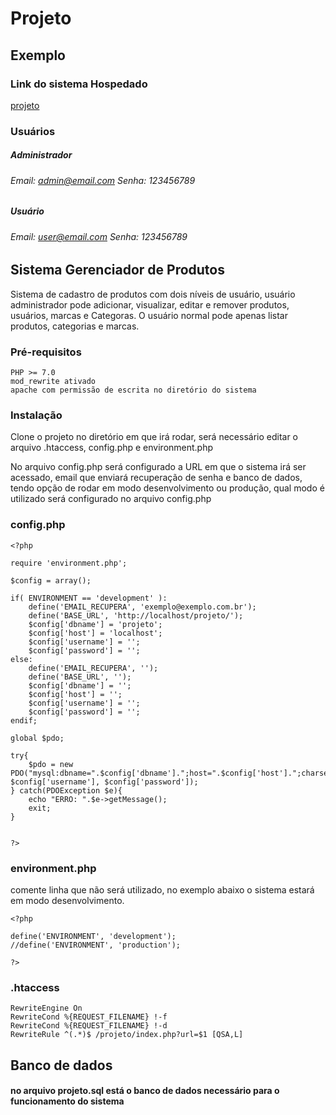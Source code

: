 # Projeto

## Exemplo

### Link do sistema Hospedado

[projeto](http://projeto.gvpadilha.com.br)

### Usuários
##### Administrador
###### Email: admin@email.com Senha: 123456789
##### Usuário
###### Email: user@email.com Senha: 123456789


## Sistema Gerenciador de Produtos

Sistema de cadastro de produtos com dois níveis de usuário, usuário administrador pode adicionar, visualizar, editar e remover produtos, usuários, marcas e Categoras. O usuário normal pode apenas listar produtos, categorias e marcas.

### Pré-requisitos


```
PHP >= 7.0
mod_rewrite ativado
apache com permissão de escrita no diretório do sistema
```

### Instalação

Clone o projeto no diretório em que irá rodar, será necessário editar o arquivo .htaccess, config.php e environment.php


No arquivo config.php será configurado a URL em que o sistema irá ser acessado, email que enviará recuperação de senha e banco de dados, tendo opção de rodar em modo desenvolvimento ou produção, qual modo é utilizado será configurado no arquivo config.php 

### config.php

```
<?php

require 'environment.php';

$config = array();

if( ENVIRONMENT == 'development' ):
    define('EMAIL_RECUPERA', 'exemplo@exemplo.com.br');
    define('BASE_URL', 'http://localhost/projeto/');
    $config['dbname'] = 'projeto';
    $config['host'] = 'localhost';
    $config['username'] = '';
    $config['password'] = '';
else:
    define('EMAIL_RECUPERA', '');
    define('BASE_URL', '');
    $config['dbname'] = '';
    $config['host'] = '';
    $config['username'] = '';
    $config['password'] = '';
endif;

global $pdo;

try{
    $pdo = new PDO("mysql:dbname=".$config['dbname'].";host=".$config['host'].";charset=utf8", $config['username'], $config['password']);
} catch(PDOException $e){
    echo "ERRO: ".$e->getMessage();
    exit;
}


?>

```

### environment.php

comente linha que não será utilizado, no exemplo abaixo o sistema estará em modo desenvolvimento.

```
<?php

define('ENVIRONMENT', 'development');
//define('ENVIRONMENT', 'production');

?>
```

### .htaccess

```
RewriteEngine On
RewriteCond %{REQUEST_FILENAME} !-f
RewriteCond %{REQUEST_FILENAME} !-d
RewriteRule ^(.*)$ /projeto/index.php?url=$1 [QSA,L]

```


## Banco de dados

#### no arquivo projeto.sql está o banco de dados necessário para o funcionamento do sistema


